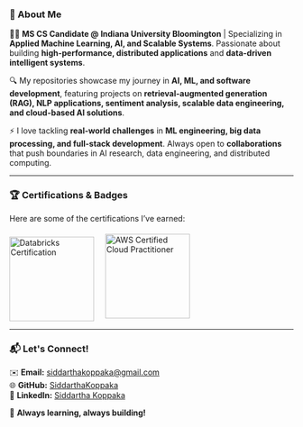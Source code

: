 ### **🚀 About Me**  

👨‍💻 **MS CS Candidate @ Indiana University Bloomington** | Specializing in **Applied Machine Learning, AI, and Scalable Systems**. Passionate about building **high-performance, distributed applications** and **data-driven intelligent systems**.  

🔍 My repositories showcase my journey in **AI, ML, and software development**, featuring projects on **retrieval-augmented generation (RAG), NLP applications, sentiment analysis, scalable data engineering, and cloud-based AI solutions**.  

⚡ I love tackling **real-world challenges** in **ML engineering, big data processing, and full-stack development**. Always open to **collaborations** that push boundaries in AI research, data engineering, and distributed computing.  

---

### **🏆 Certifications & Badges**  

Here are some of the certifications I’ve earned:  

<div style="display: flex; gap: 20px; align-items: center;">
        <img src="https://github.com/user-attachments/assets/3d876cbf-5329-4df6-908a-b978439887c4" 
         alt="Databricks Certification" width="150" style="padding-top: 10px;">
    <img src="https://github.com/user-attachments/assets/c43ec8ef-4a6d-4b08-ae35-81ee5e41b383" 
         alt="AWS Certified Cloud Practitioner" width="150">

</div>


---

### **📬 Let's Connect!**  

✉️ **Email:** siddarthakoppaka@gmail.com  
🌐 **GitHub:** [SiddarthaKoppaka](https://github.com/SiddarthaKoppaka)  
💼 **LinkedIn:** [Siddartha Koppaka](https://www.linkedin.com/in/siddartha-koppaka-551ab1204/)  

🚀 **Always learning, always building!**  
